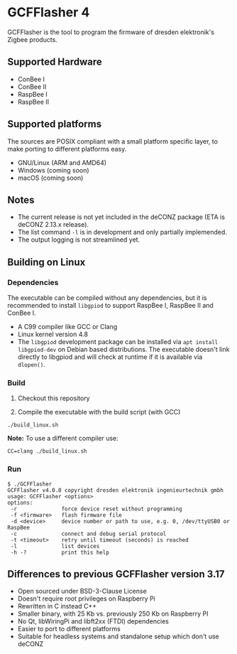 # GCFFlasher 4

GCFFlasher is the tool to program the firmware of dresden elektronik's Zigbee products.

## Supported Hardware

* ConBee I
* ConBee II
* RaspBee I
* RaspBee II

## Supported platforms

The sources are POSIX compliant with a small platform specific layer, to make porting to different platforms easy.

* GNU/Linux (ARM and AMD64)
* Windows (coming soon)
* macOS (coming soon)

## Notes

* The current release is not yet included in the deCONZ package (ETA is deCONZ 2.13.x release).
* The list command `-l` is in development and only partially implemended.
* The output logging is not streamlined yet.

## Building on Linux

### Dependencies

The executable can be compiled without any dependencies, but it is recommended to install `libgpiod` to support RaspBee I, RaspBee II and ConBee I.

* A C99 compiler like GCC or Clang
* Linux kernel version 4.8
* The `libgpiod` development package can be installed via `apt install libgpiod-dev` on Debian based distributions. The executable doesn't link directly to libgpiod and will check at runtime if it is available via `dlopen()`.

### Build

1. Checkout this repository

2. Compile the executable with the build script (with GCC)

```
./build_linux.sh
```

**Note:** To use a different compiler use:

```
CC=clang ./build_linux.sh
```

### Run

```
$ ./GCFFlasher 
GCFFlasher v4.0.0 copyright dresden elektronik ingenieurtechnik gmbh
usage: GCFFlasher <options>
options:
 -r              force device reset without programming
 -f <firmware>   flash firmware file
 -d <device>     device number or path to use, e.g. 0, /dev/ttyUSB0 or RaspBee
 -c              connect and debug serial protocol
 -t <timeout>    retry until timeout (seconds) is reached
 -l              list devices
 -h -?           print this help
```


## Differences to previous GCFFlasher version 3.17

* Open sourced under BSD-3-Clause License 
* Doesn't require root privileges on Raspberry Pi
* Rewritten in C instead C++
* Smaller binary, with 25 Kb vs. previously 250 Kb on Raspberry PI
* No Qt, libWiringPi and libft2xx (FTDI) dependencies
* Easier to port to different platforms
* Suitable for headless systems and standalone setup which don't use deCONZ
